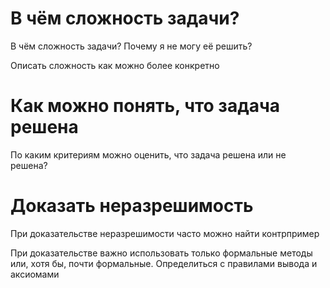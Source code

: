 ﻿# В чём сложность задачи?

В чём сложность задачи?
Почему я не могу её решить?

Описать сложность как можно более конкретно

# Как можно понять, что задача решена

По каким критериям можно оценить, что задача решена или не решена?

# Доказать неразрешимость
При доказательстве неразрешимости часто можно найти контрпример

При доказательстве важно использовать только формальные методы или, хотя бы, почти формальные. Определиться с правилами вывода и аксиомами
